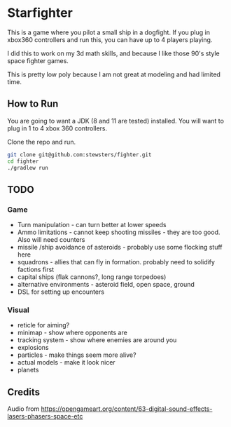 # Starfighter

This is a game where you pilot a small ship in a dogfight.  If you plug in xbox360 controllers and run this, you can
have up to 4 players playing.

I did this to work on my 3d math skills, and because I like those 90's style space fighter games.

This is pretty low poly because I am not great at modeling and had limited time.


## How to Run

You are going to want a JDK (8 and 11 are tested) installed.  You will want to plug in 1 to 4 xbox 360 controllers.

Clone the repo and run.

```bash
git clone git@github.com:stewsters/fighter.git
cd fighter
./gradlew run
```


## TODO

### Game

* Turn manipulation - can turn better at lower speeds
* Ammo limitations - cannot keep shooting missiles - they are too good.  Also will need counters
* missile /ship avoidance of asteroids - probably use some flocking stuff here
* squadrons - allies that can fly in formation.  probably need to solidify factions first
* capital ships (flak cannons?, long range torpedoes) 
* alternative environments - asteroid field, open space, ground
* DSL for setting up encounters


### Visual
 
* reticle for aiming?
* minimap - show where opponents are
* tracking system - show where enemies are around you
* explosions
* particles - make things seem more alive?
* actual models - make it look nicer
* planets

## Credits
Audio from https://opengameart.org/content/63-digital-sound-effects-lasers-phasers-space-etc